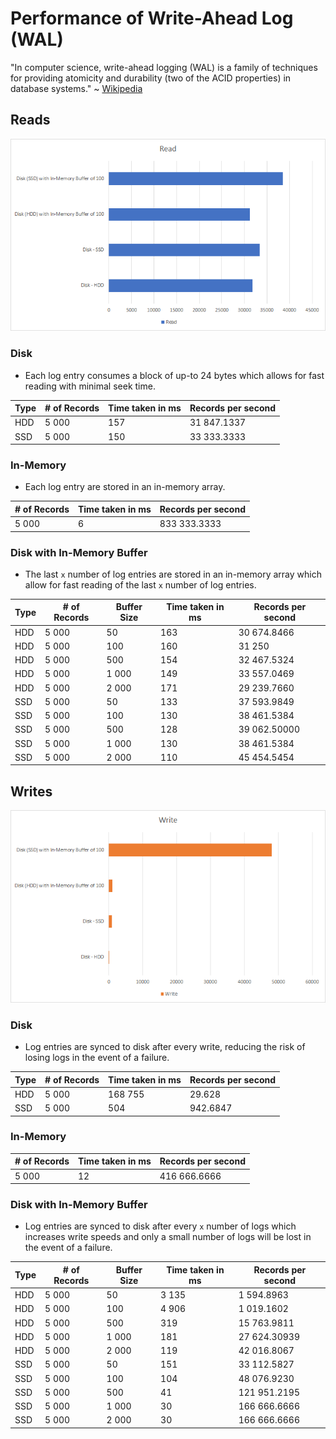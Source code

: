 # Performance of Write-Ahead Log (WAL)

"In computer science, write-ahead logging (WAL) is a family of techniques for providing atomicity and durability (two of the ACID properties) in database systems." ~ [Wikipedia](https://en.wikipedia.org/wiki/Write-ahead_logging)

## Reads

![](https://github.com/barend-erasmus/pangolin/raw/master/images/write-ahead-log-read.png)

### Disk

* Each log entry consumes a block of up-to 24 bytes which allows for fast reading with minimal seek time.

| Type | # of Records | Time taken in ms | Records per second |
| ---- | ------------ | ---------------- | ------------------ |
| HDD  | 5 000        | 157              | 31 847.1337        |
| SSD  | 5 000        | 150              | 33 333.3333        |

### In-Memory

* Each log entry are stored in an in-memory array.

| # of Records | Time taken in ms | Records per second |
| ------------ | ---------------- | ------------------ |
| 5 000        | 6                | 833 333.3333       |

### Disk with In-Memory Buffer

* The last `x` number of log entries are stored in an in-memory array which allow for fast reading of the last `x` number of log entries.

| Type | # of Records | Buffer Size | Time taken in ms | Records per second |
| ---- | ------------ | ----------- | ---------------- | ------------------ |
| HDD  | 5 000        | 50          | 163              | 30 674.8466        |
| HDD  | 5 000        | 100         | 160              | 31 250             |
| HDD  | 5 000        | 500         | 154              | 32 467.5324        |
| HDD  | 5 000        | 1 000       | 149              | 33 557.0469        |
| HDD  | 5 000        | 2 000       | 171              | 29 239.7660        |
| SSD  | 5 000        | 50          | 133              | 37 593.9849        |
| SSD  | 5 000        | 100         | 130              | 38 461.5384        |
| SSD  | 5 000        | 500         | 128              | 39 062.50000       |
| SSD  | 5 000        | 1 000       | 130              | 38 461.5384        |
| SSD  | 5 000        | 2 000       | 110              | 45 454.5454        |

## Writes

![](https://github.com/barend-erasmus/pangolin/raw/master/images/write-ahead-log-write.png)

### Disk

* Log entries are synced to disk after every write, reducing the risk of losing logs in the event of a failure.

| Type | # of Records | Time taken in ms | Records per second |
| ---- | ------------ | ---------------- | ------------------ |
| HDD  | 5 000        | 168 755          | 29.628             |
| SSD  | 5 000        | 504              | 942.6847           |

### In-Memory


| # of Records | Time taken in ms | Records per second |
| ------------ | ---------------- | ------------------ |
| 5 000        | 12               | 416 666.6666       |

### Disk with In-Memory Buffer

* Log entries are synced to disk after every `x` number of logs which increases write speeds and only a small number of logs will be lost in the event of a failure.

| Type | # of Records | Buffer Size | Time taken in ms | Records per second |
| ---- | ------------ | ----------- | ---------------- | ------------------ |
| HDD  | 5 000        | 50          | 3 135            | 1 594.8963         |
| HDD  | 5 000        | 100         | 4 906            | 1 019.1602         |
| HDD  | 5 000        | 500         | 319              | 15 763.9811        |
| HDD  | 5 000        | 1 000       | 181              | 27 624.30939       |
| HDD  | 5 000        | 2 000       | 119              | 42 016.8067        |
| SSD  | 5 000        | 50          | 151              | 33 112.5827        |
| SSD  | 5 000        | 100         | 104              | 48 076.9230        |
| SSD  | 5 000        | 500         | 41               | 121 951.2195       |
| SSD  | 5 000        | 1 000       | 30               | 166 666.6666       |
| SSD  | 5 000        | 2 000       | 30               | 166 666.6666       |
